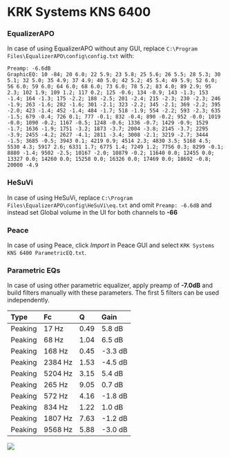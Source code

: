 # KRK Systems KNS 6400

### EqualizerAPO
In case of using EqualizerAPO without any GUI, replace `C:\Program Files\EqualizerAPO\config\config.txt`
with:
```
Preamp: -6.6dB
GraphicEQ: 10 -84; 20 6.0; 22 5.9; 23 5.8; 25 5.6; 26 5.5; 28 5.3; 30 5.1; 32 5.0; 35 4.9; 37 4.9; 40 5.0; 42 5.2; 45 5.4; 49 5.9; 52 6.0; 56 6.0; 59 6.0; 64 6.0; 68 6.0; 73 6.0; 78 5.2; 83 4.0; 89 2.9; 95 2.3; 102 1.9; 109 1.2; 117 0.2; 125 -0.6; 134 -0.9; 143 -1.3; 153 -1.4; 164 -1.3; 175 -2.2; 188 -2.5; 201 -2.4; 215 -2.3; 230 -2.3; 246 -1.9; 263 -1.6; 282 -1.6; 301 -2.1; 323 -2.2; 345 -2.1; 369 -2.2; 395 -2.0; 423 -1.4; 452 -1.4; 484 -1.7; 518 -1.9; 554 -2.2; 593 -2.3; 635 -1.5; 679 -0.4; 726 0.1; 777 -0.1; 832 -0.4; 890 -0.2; 952 -0.0; 1019 -0.0; 1090 -0.2; 1167 -0.5; 1248 -0.6; 1336 -0.7; 1429 -0.9; 1529 -1.7; 1636 -1.9; 1751 -3.2; 1873 -3.7; 2004 -3.8; 2145 -3.7; 2295 -3.9; 2455 -4.2; 2627 -4.1; 2811 -3.4; 3008 -2.1; 3219 -2.7; 3444 -1.5; 3685 -0.5; 3943 0.1; 4219 0.9; 4514 2.3; 4830 3.5; 5168 4.5; 5530 4.3; 5917 2.6; 6331 1.7; 6775 1.4; 7249 1.2; 7756 0.3; 8299 -0.1; 8880 -1.4; 9502 -2.5; 10167 -2.0; 10879 -0.2; 11640 0.0; 12455 0.0; 13327 0.0; 14260 0.0; 15258 0.0; 16326 0.0; 17469 0.0; 18692 -0.8; 20000 -4.9
```

### HeSuVi
In case of using HeSuVi, replace `C:\Program Files\EqualizerAPO\config\HeSuVi\eq.txt` and omit `Preamp:
-6.6dB` and instead set Global volume in the UI for both channels to **-66**

### Peace
In case of using Peace, click *Import* in Peace GUI and select `KRK Systems KNS 6400 ParametricEQ.txt`.

### Parametric EQs
In case of using other parametric equalizer, apply preamp of **-7.0dB** and build filters manually with
these parameters. The first 5 filters can be used independently.

| Type    | Fc      |    Q | Gain    |
|:--------|:--------|:-----|:--------|
| Peaking | 17 Hz   | 0.49 | 5.8 dB  |
| Peaking | 68 Hz   | 1.04 | 6.5 dB  |
| Peaking | 168 Hz  | 0.45 | -3.3 dB |
| Peaking | 2384 Hz | 1.53 | -4.5 dB |
| Peaking | 5204 Hz | 3.15 | 5.4 dB  |
| Peaking | 265 Hz  | 9.05 | 0.7 dB  |
| Peaking | 572 Hz  | 4.16 | -1.8 dB |
| Peaking | 834 Hz  | 1.22 | 1.0 dB  |
| Peaking | 1807 Hz | 7.63 | -1.2 dB |
| Peaking | 9568 Hz | 5.88 | -3.0 dB |

![](https://raw.githubusercontent.com/jaakkopasanen/AutoEq/master/results/innerfidelity/sbaf-serious/KRK%20Systems%20KNS%206400/KRK%20Systems%20KNS%206400.png)